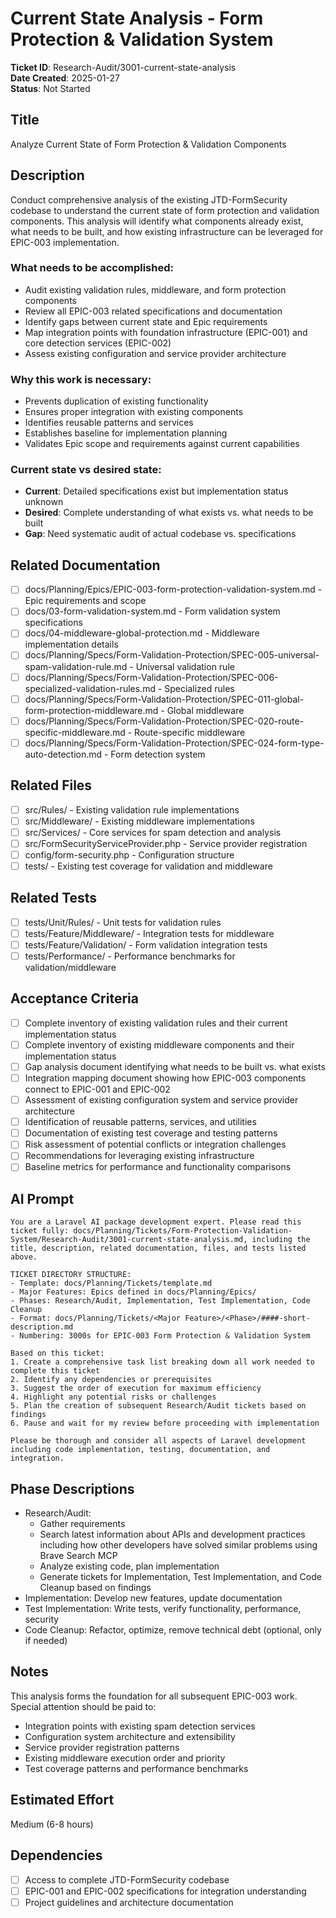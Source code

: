 # Current State Analysis - Form Protection & Validation System

**Ticket ID**: Research-Audit/3001-current-state-analysis  
**Date Created**: 2025-01-27  
**Status**: Not Started

## Title
Analyze Current State of Form Protection & Validation Components

## Description
Conduct comprehensive analysis of the existing JTD-FormSecurity codebase to understand the current state of form protection and validation components. This analysis will identify what components already exist, what needs to be built, and how existing infrastructure can be leveraged for EPIC-003 implementation.

### What needs to be accomplished:
- Audit existing validation rules, middleware, and form protection components
- Review all EPIC-003 related specifications and documentation
- Identify gaps between current state and Epic requirements
- Map integration points with foundation infrastructure (EPIC-001) and core detection services (EPIC-002)
- Assess existing configuration and service provider architecture

### Why this work is necessary:
- Prevents duplication of existing functionality
- Ensures proper integration with existing components
- Identifies reusable patterns and services
- Establishes baseline for implementation planning
- Validates Epic scope and requirements against current capabilities

### Current state vs desired state:
- **Current**: Detailed specifications exist but implementation status unknown
- **Desired**: Complete understanding of what exists vs. what needs to be built
- **Gap**: Need systematic audit of actual codebase vs. specifications

## Related Documentation
- [ ] docs/Planning/Epics/EPIC-003-form-protection-validation-system.md - Epic requirements and scope
- [ ] docs/03-form-validation-system.md - Form validation system specifications
- [ ] docs/04-middleware-global-protection.md - Middleware implementation details
- [ ] docs/Planning/Specs/Form-Validation-Protection/SPEC-005-universal-spam-validation-rule.md - Universal validation rule
- [ ] docs/Planning/Specs/Form-Validation-Protection/SPEC-006-specialized-validation-rules.md - Specialized rules
- [ ] docs/Planning/Specs/Form-Validation-Protection/SPEC-011-global-form-protection-middleware.md - Global middleware
- [ ] docs/Planning/Specs/Form-Validation-Protection/SPEC-020-route-specific-middleware.md - Route-specific middleware
- [ ] docs/Planning/Specs/Form-Validation-Protection/SPEC-024-form-type-auto-detection.md - Form detection system

## Related Files
- [ ] src/Rules/ - Existing validation rule implementations
- [ ] src/Middleware/ - Existing middleware implementations  
- [ ] src/Services/ - Core services for spam detection and analysis
- [ ] src/FormSecurityServiceProvider.php - Service provider registration
- [ ] config/form-security.php - Configuration structure
- [ ] tests/ - Existing test coverage for validation and middleware

## Related Tests
- [ ] tests/Unit/Rules/ - Unit tests for validation rules
- [ ] tests/Feature/Middleware/ - Integration tests for middleware
- [ ] tests/Feature/Validation/ - Form validation integration tests
- [ ] tests/Performance/ - Performance benchmarks for validation/middleware

## Acceptance Criteria
- [ ] Complete inventory of existing validation rules and their current implementation status
- [ ] Complete inventory of existing middleware components and their implementation status
- [ ] Gap analysis document identifying what needs to be built vs. what exists
- [ ] Integration mapping document showing how EPIC-003 components connect to EPIC-001 and EPIC-002
- [ ] Assessment of existing configuration system and service provider architecture
- [ ] Identification of reusable patterns, services, and utilities
- [ ] Documentation of existing test coverage and testing patterns
- [ ] Risk assessment of potential conflicts or integration challenges
- [ ] Recommendations for leveraging existing infrastructure
- [ ] Baseline metrics for performance and functionality comparisons

## AI Prompt
```
You are a Laravel AI package development expert. Please read this ticket fully: docs/Planning/Tickets/Form-Protection-Validation-System/Research-Audit/3001-current-state-analysis.md, including the title, description, related documentation, files, and tests listed above.

TICKET DIRECTORY STRUCTURE:
- Template: docs/Planning/Tickets/template.md
- Major Features: Epics defined in docs/Planning/Epics/
- Phases: Research/Audit, Implementation, Test Implementation, Code Cleanup
- Format: docs/Planning/Tickets/<Major Feature>/<Phase>/####-short-description.md
- Numbering: 3000s for EPIC-003 Form Protection & Validation System

Based on this ticket:
1. Create a comprehensive task list breaking down all work needed to complete this ticket
2. Identify any dependencies or prerequisites
3. Suggest the order of execution for maximum efficiency
4. Highlight any potential risks or challenges
5. Plan the creation of subsequent Research/Audit tickets based on findings
6. Pause and wait for my review before proceeding with implementation

Please be thorough and consider all aspects of Laravel development including code implementation, testing, documentation, and integration.
```

## Phase Descriptions
- Research/Audit: 
  - Gather requirements
  - Search latest information about APIs and development practices including how other developers have solved similar problems using Brave Search MCP
  - Analyze existing code, plan implementation
  - Generate tickets for Implementation, Test Implementation, and Code Cleanup based on findings
- Implementation: Develop new features, update documentation
- Test Implementation: Write tests, verify functionality, performance, security
- Code Cleanup: Refactor, optimize, remove technical debt (optional, only if needed)

## Notes
This analysis forms the foundation for all subsequent EPIC-003 work. Special attention should be paid to:
- Integration points with existing spam detection services
- Configuration system architecture and extensibility
- Service provider registration patterns
- Existing middleware execution order and priority
- Test coverage patterns and performance benchmarks

## Estimated Effort
Medium (6-8 hours)

## Dependencies
- [ ] Access to complete JTD-FormSecurity codebase
- [ ] EPIC-001 and EPIC-002 specifications for integration understanding
- [ ] Project guidelines and architecture documentation
